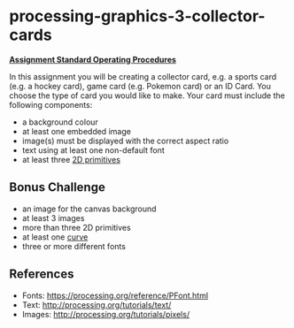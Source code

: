 # processing-graphics-3-collector-cards

**[Assignment Standard Operating Procedures](https://mariopineda.github.io/assignment-sops/)**

In this assignment you will be creating a collector card, e.g. a sports card (e.g. a hockey card), game card (e.g. Pokemon card) or an ID Card. You choose the type of card you would like to make. Your card must include the following components:  
* a background colour
* at least one embedded image 
* image(s) must be displayed with the correct aspect ratio
* text using at least one non-default font 
* at least three [2D primitives](https://processing.org/reference/)

## Bonus Challenge
* an image for the canvas background
* at least 3 images
* more than three 2D primitives
* at least one [curve](https://processing.org/reference/)
* three or more different fonts

## References
* Fonts: https://processing.org/reference/PFont.html
* Text: http://processing.org/tutorials/text/
* Images: http://processing.org/tutorials/pixels/ 
